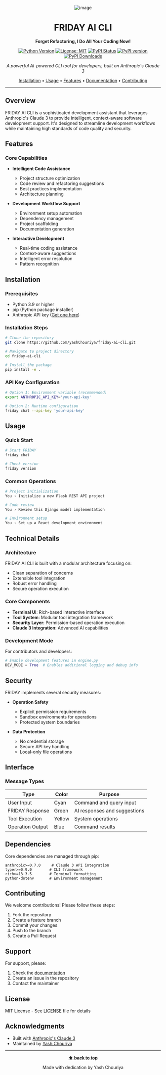 <div align="center">

![image](https://tomato-suzy-27.tiiny.site/1.png)
# FRIDAY AI CLI

**Forget Refactoring, I Do All Your Coding Now!**

[![Python Version](https://img.shields.io/badge/python-3.9%2B-blue.svg)](https://www.python.org/downloads/)
[![License: MIT](https://img.shields.io/badge/License-MIT-yellow.svg)](https://opensource.org/licenses/MIT)
[![PyPI Status](https://img.shields.io/pypi/status/friday-ai-cli.svg)](https://pypi.org/project/friday-ai-cli/)
[![PyPI version](https://badge.fury.io/py/friday-ai-cli.svg)](https://badge.fury.io/py/friday-ai-cli)
[![PyPI Downloads](https://static.pepy.tech/badge/friday-ai-cli/week)](https://pepy.tech/projects/friday-ai-cli)

*A powerful AI-powered CLI tool for developers, built on Anthropic's Claude 3*

[Installation](#installation) •
[Usage](#usage) •
[Features](#features) •
[Documentation](#documentation) •
[Contributing](#contributing)

</div>

---

## Overview

FRIDAY AI CLI is a sophisticated development assistant that leverages Anthropic's Claude 3 to provide intelligent, context-aware software development support. It's designed to streamline development workflows while maintaining high standards of code quality and security.

## Features

### Core Capabilities

- **Intelligent Code Assistance**
  - Project structure optimization
  - Code review and refactoring suggestions
  - Best practices implementation
  - Architecture planning

- **Development Workflow Support**
  - Environment setup automation
  - Dependency management
  - Project scaffolding
  - Documentation generation

- **Interactive Development**
  - Real-time coding assistance
  - Context-aware suggestions
  - Intelligent error resolution
  - Pattern recognition

## Installation

### Prerequisites

- Python 3.9 or higher
- pip (Python package installer)
- Anthropic API key ([Get one here](https://www.anthropic.com/))

### Installation Steps

```bash
# Clone the repository
git clone https://github.com/yashChouriya/friday-ai-cli.git

# Navigate to project directory
cd friday-ai-cli

# Install the package
pip install -e .
```

### API Key Configuration

```bash
# Option 1: Environment variable (recommended)
export ANTHROPIC_API_KEY='your-api-key'

# Option 2: Runtime configuration
friday chat --api-key 'your-api-key'
```

## Usage

### Quick Start

```bash
# Start FRIDAY
friday chat

# Check version
friday version
```

### Common Operations

```bash
# Project initialization
You › Initialize a new Flask REST API project

# Code review
You › Review this Django model implementation

# Environment setup
You › Set up a React development environment
```

## Technical Details

### Architecture

FRIDAY AI CLI is built with a modular architecture focusing on:
- Clean separation of concerns
- Extensible tool integration
- Robust error handling
- Secure operation execution

### Core Components

- **Terminal UI**: Rich-based interactive interface
- **Tool System**: Modular tool integration framework
- **Security Layer**: Permission-based operation execution
- **Claude 3 Integration**: Advanced AI capabilities

### Development Mode

For contributors and developers:

```python
# Enable development features in engine.py
DEV_MODE = True  # Enables additional logging and debug info
```

## Security

FRIDAY implements several security measures:

- **Operation Safety**
  - Explicit permission requirements
  - Sandbox environments for operations
  - Protected system boundaries

- **Data Protection**
  - No credential storage
  - Secure API key handling
  - Local-only file operations

## Interface

### Message Types

| Type | Color | Purpose |
|------|--------|---------|
| User Input | Cyan | Command and query input |
| FRIDAY Response | Green | AI responses and suggestions |
| Tool Execution | Yellow | System operations |
| Operation Output | Blue | Command results |

## Dependencies

Core dependencies are managed through pip:

```plaintext
anthropic>=0.7.0     # Claude 3 API integration
typer>=0.9.0        # CLI framework
rich>=13.3.5        # Terminal formatting
python-dotenv       # Environment management
```

## Contributing

We welcome contributions! Please follow these steps:

1. Fork the repository
2. Create a feature branch
3. Commit your changes
4. Push to the branch
5. Create a Pull Request

## Support

For support, please:
1. Check the [documentation](#documentation)
2. Create an issue in the repository
3. Contact the maintainer

## License

MIT License - See [LICENSE](LICENSE) file for details

## Acknowledgments

- Built with [Anthropic's Claude 3](https://www.anthropic.com/)
- Maintained by [Yash Chouriya](https://github.com/yashChouriya)

---

<div align="center">

**[⬆ back to top](#friday-ai-cli)**

Made with dedication by Yash Chouriya

</div>
